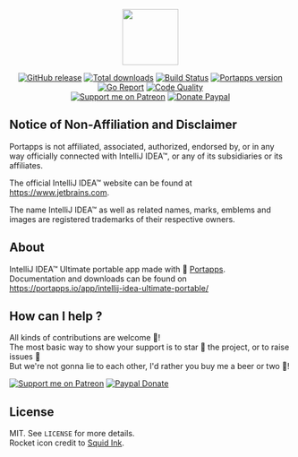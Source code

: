<p align="center"><a href="https://portapps.io/app/intellij-idea-ultimate-portable/" target="_blank"><img width="100" src="https://github.com/portapps/intellij-idea-ultimate-portable/blob/master/res/papp.png"></a></p>

<p align="center">
  <a href="https://portapps.io/app/intellij-idea-ultimate-portable/#download"><img src="https://img.shields.io/github/release/portapps/intellij-idea-ultimate-portable.svg?style=flat-square" alt="GitHub release"></a>
  <a href="https://portapps.io/app/intellij-idea-ultimate-portable/#download"><img src="https://img.shields.io/github/downloads/portapps/intellij-idea-ultimate-portable/total.svg?style=flat-square" alt="Total downloads"></a>
  <a href="https://travis-ci.com/portapps/intellij-idea-ultimate-portable"><img src="https://img.shields.io/travis/com/portapps/intellij-idea-ultimate-portable/master.svg?style=flat-square" alt="Build Status"></a>
  <a href="https://github.com/portapps/portapps"><img src="https://img.shields.io/badge/portapps-1.26.0-479fdb.svg?style=flat-square" alt="Portapps version"></a>
  <a href="https://goreportcard.com/report/github.com/portapps/intellij-idea-ultimate-portable"><img src="https://goreportcard.com/badge/github.com/portapps/intellij-idea-ultimate-portable?style=flat-square" alt="Go Report"></a>
  <a href="https://www.codacy.com/app/portapps/intellij-idea-ultimate-portable"><img src="https://img.shields.io/codacy/grade/4e73cf8bd60a4b7aa8b3122d4b026757.svg?style=flat-square" alt="Code Quality"></a>
  <br /><a href="https://www.patreon.com/crazymax"><img src="https://img.shields.io/badge/donate-patreon-f96854.svg?logo=patreon&style=flat-square" alt="Support me on Patreon"></a>
  <a href="https://www.paypal.me/crazyws"><img src="https://img.shields.io/badge/donate-paypal-00457c.svg?logo=paypal&style=flat-square" alt="Donate Paypal"></a>
</p>

## Notice of Non-Affiliation and Disclaimer

Portapps is not affiliated, associated, authorized, endorsed by, or in any way officially connected with IntelliJ IDEA™, or any of its subsidiaries or its affiliates.

The official IntelliJ IDEA™ website can be found at https://www.jetbrains.com.

The name IntelliJ IDEA™ as well as related names, marks, emblems and images are registered trademarks of their respective owners.

## About

IntelliJ IDEA™ Ultimate portable app made with 🚀 [Portapps](https://portapps.io).<br />
Documentation and downloads can be found on https://portapps.io/app/intellij-idea-ultimate-portable/

## How can I help ?

All kinds of contributions are welcome :raised_hands:!<br />
The most basic way to show your support is to star :star2: the project, or to raise issues :speech_balloon:<br />
But we're not gonna lie to each other, I'd rather you buy me a beer or two :beers:!

[![Support me on Patreon](https://portapps.io/img/patreon.png)](https://www.patreon.com/crazymax) 
[![Paypal Donate](https://portapps.io/img/paypal-donate.png)](https://www.paypal.me/crazyws)

## License

MIT. See `LICENSE` for more details.<br />
Rocket icon credit to [Squid Ink](http://thesquid.ink).

